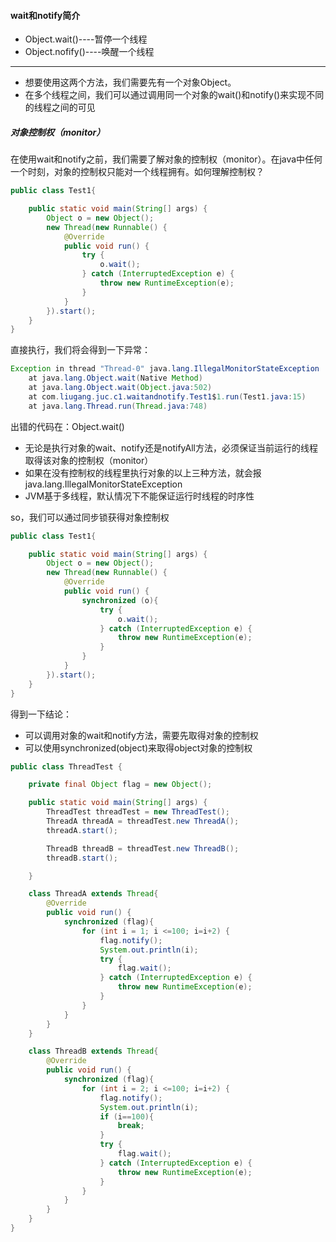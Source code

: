#### wait和notify简介
* Object.wait()----暂停一个线程
* Object.nofify()----唤醒一个线程

***

* 想要使用这两个方法，我们需要先有一个对象Object。
* 在多个线程之间，我们可以通过调用同一个对象的wait()和notify()来实现不同的线程之间的可见

##### 对象控制权（monitor）
在使用wait和notify之前，我们需要了解对象的控制权（monitor）。在java中任何一个时刻，对象的控制权只能对一个线程拥有。如何理解控制权？
```java
public class Test1{

    public static void main(String[] args) {
        Object o = new Object();
        new Thread(new Runnable() {
            @Override
            public void run() {
                try {
                    o.wait();
                } catch (InterruptedException e) {
                    throw new RuntimeException(e);
                }
            }
        }).start();
    }
}
```

直接执行，我们将会得到一下异常：
```java
Exception in thread "Thread-0" java.lang.IllegalMonitorStateException
	at java.lang.Object.wait(Native Method)
	at java.lang.Object.wait(Object.java:502)
	at com.liugang.juc.c1.waitandnotify.Test1$1.run(Test1.java:15)
	at java.lang.Thread.run(Thread.java:748)
```

出错的代码在：Object.wait()
* 无论是执行对象的wait、notify还是notifyAll方法，必须保证当前运行的线程取得该对象的控制权（monitor）
* 如果在没有控制权的线程里执行对象的以上三种方法，就会报java.lang.IllegalMonitorStateException
* JVM基于多线程，默认情况下不能保证运行时线程的时序性

so，我们可以通过同步锁获得对象控制权
```java
public class Test1{

    public static void main(String[] args) {
        Object o = new Object();
        new Thread(new Runnable() {
            @Override
            public void run() {
                synchronized (o){
                    try {
                        o.wait();
                    } catch (InterruptedException e) {
                        throw new RuntimeException(e);
                    }
                }
            }
        }).start();
    }
}
```
得到一下结论：
* 可以调用对象的wait和notify方法，需要先取得对象的控制权
* 可以使用synchronized(object)来取得object对象的控制权

```java
public class ThreadTest {

    private final Object flag = new Object();

    public static void main(String[] args) {
        ThreadTest threadTest = new ThreadTest();
        ThreadA threadA = threadTest.new ThreadA();
        threadA.start();

        ThreadB threadB = threadTest.new ThreadB();
        threadB.start();

    }

    class ThreadA extends Thread{
        @Override
        public void run() {
            synchronized (flag){
                for (int i = 1; i <=100; i=i+2) {
                    flag.notify();
                    System.out.println(i);
                    try {
                        flag.wait();
                    } catch (InterruptedException e) {
                        throw new RuntimeException(e);
                    }
                }
            }
        }
    }

    class ThreadB extends Thread{
        @Override
        public void run() {
            synchronized (flag){
                for (int i = 2; i <=100; i=i+2) {
                    flag.notify();
                    System.out.println(i);
                    if (i==100){
                        break;
                    }
                    try {
                        flag.wait();
                    } catch (InterruptedException e) {
                        throw new RuntimeException(e);
                    }
                }
            }
        }
    }
}

```